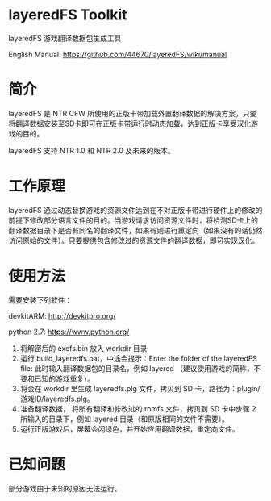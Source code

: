# layeredFS Toolkit

layeredFS 游戏翻译数据包生成工具

English Manual: https://github.com/44670/layeredFS/wiki/manual

# 简介

layeredFS 是 NTR CFW 所使用的正版卡带加载外置翻译数据的解决方案，只要将翻译数据安装至SD卡即可在正版卡带运行时动态加载，达到正版卡享受汉化游戏的目的。

layeredFS 支持 NTR 1.0 和 NTR 2.0 及未来的版本。

# 工作原理

layeredFS      通过动态替换游戏的资源文件达到在不对正版卡带进行硬件上的修改的前提下修改部分语言文件的目的。当游戏请求访问资源文件时，将检测SD卡上的翻译数据目录下是否有同名的翻译文件，如果有则进行重定向（如果没有的话仍然访问原始的文件）。只要提供包含修改过的资源文件的翻译数据，即可实现汉化。


# 使用方法

需要安装下列软件：

devkitARM: http://devkitpro.org/

python 2.7: https://www.python.org/

 1. 将解密后的 exefs.bin 放入 workdir 目录
 2. 运行 build_layeredfs.bat，中途会提示：Enter the folder of the layeredFS file: 此时输入翻译数据包的目录名，例如 layered （建议使用游戏的简称，不要和已知的游戏重复）。
 3. 将会在 workdir 里生成 layeredfs.plg 文件，拷贝到 SD 卡，路径为：plugin/游戏ID/layeredfs.plg。
 4. 准备翻译数据， 将所有翻译和修改过的 romfs 文件，拷贝到 SD 卡中步骤 2 所输入的目录下，例如 layered 目录（和原版相同的文件不需要）。
 5. 运行正版游戏后，屏幕会闪绿色，并开始应用翻译数据，重定向文件。
 

# 已知问题

部分游戏由于未知的原因无法运行。
